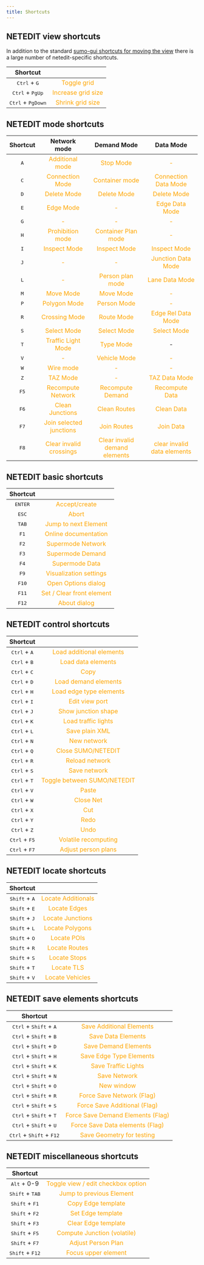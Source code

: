 ```yaml
---
title: Shortcuts
---
```



## NETEDIT view shortcuts

In addition to the standard [sumo-gui shortcuts for moving the view](../sumo-gui.md#keyboard_shortcuts) there is a large number of netedit-specific shortcuts.

| Shortcut | |
|:---:|:---:|
| <kbd>Ctrl</kbd> + <kbd>G</kbd> | <span style="color:orange">Toggle grid |
| <kbd>Ctrl</kbd> + <kbd>PgUp</kbd> | <span style="color:orange">Increase grid size |
| <kbd>Ctrl</kbd> + <kbd>PgDown</kbd> | <span style="color:orange">Shrink grid size |

## NETEDIT mode shortcuts

| Shortcut | Network mode | Demand Mode | Data Mode |
|:---:|:---:|:-:|:---:|
| <kbd>A</kbd> | <span style="color:orange">Additional mode | <span style="color:orange">Stop Mode | <span style="color:orange">- |
| <kbd>C</kbd> | <span style="color:orange">Connection Mode | <span style="color:orange">Container mode | <span style="color:orange">Connection Data Mode |
| <kbd>D</kbd> | <span style="color:orange">Delete Mode | <span style="color:orange">Delete Mode | <span style="color:orange">Delete Mode |
| <kbd>E</kbd> | <span style="color:orange">Edge Mode | <span style="color:orange">- | <span style="color:orange">Edge Data Mode |
| <kbd>G</kbd> | <span style="color:orange">- | <span style="color:orange">- | <span style="color:orange">- |
| <kbd>H</kbd> | <span style="color:orange">Prohibition mode | <span style="color:orange">Container Plan mode | <span style="color:orange">- |
| <kbd>I</kbd> | <span style="color:orange">Inspect Mode | <span style="color:orange">Inspect Mode | <span style="color:orange">Inspect Mode |
| <kbd>J</kbd> | <span style="color:orange">- | <span style="color:orange">- | <span style="color:orange">Junction Data Mode |
| <kbd>L</kbd> | <span style="color:orange">- | <span style="color:orange"> Person plan mode | <span style="color:orange">Lane Data Mode |
| <kbd>M</kbd> | <span style="color:orange">Move Mode | <span style="color:orange">Move Mode | <span style="color:orange">- |
| <kbd>P</kbd> | <span style="color:orange">Polygon Mode | <span style="color:orange">Person Mode | <span style="color:orange">- |
| <kbd>R</kbd> | <span style="color:orange">Crossing Mode | <span style="color:orange">Route Mode | <span style="color:orange">Edge Rel Data Mode |
| <kbd>S</kbd> | <span style="color:orange">Select Mode | <span style="color:orange">Select Mode | <span style="color:orange">Select Mode |
| <kbd>T</kbd> | <span style="color:orange">Traffic Light Mode | <span style="color:orange">Type Mode | - |
| <kbd>V</kbd> | <span style="color:orange">- | <span style="color:orange">Vehicle Mode | <span style="color:orange">- |
| <kbd>W</kbd> | <span style="color:orange">Wire mode | <span style="color:orange">- | <span style="color:orange">- |
| <kbd>Z</kbd> | <span style="color:orange">TAZ Mode | <span style="color:orange">- | <span style="color:orange">TAZ Data Mode |
| <kbd>F5</kbd> | <span style="color:orange">Recompute Network | <span style="color:orange">Recompute Demand | <span style="color:orange">Recompute Data |
| <kbd>F6</kbd> | <span style="color:orange">Clean Junctions | <span style="color:orange">Clean Routes | <span style="color:orange">Clean Data |
| <kbd>F7</kbd> | <span style="color:orange">Join selected junctions | <span style="color:orange">Join Routes | <span style="color:orange">Join Data |
| <kbd>F8</kbd> | <span style="color:orange">Clear invalid crossings | <span style="color:orange">Clear invalid demand elements | <span style="color:orange">clear invalid data elements |

## NETEDIT basic shortcuts

| Shortcut | |
|:---:|:---:|
| <kbd>ENTER</kbd> | <span style="color:orange">Accept/create |
| <kbd>ESC</kbd> | <span style="color:orange">Abort |
| <kbd>TAB</kbd> | <span style="color:orange">Jump to next Element |
| <kbd>F1</kbd> | <span style="color:orange">Online documentation |
| <kbd>F2</kbd> | <span style="color:orange">Supermode Network |
| <kbd>F3</kbd> | <span style="color:orange">Supermode Demand |
| <kbd>F4</kbd> | <span style="color:orange">Supermode Data |
| <kbd>F9</kbd> | <span style="color:orange">Visualization settings |
| <kbd>F10</kbd> | <span style="color:orange">Open Options dialog |
| <kbd>F11</kbd> | <span style="color:orange">Set / Clear front element |
| <kbd>F12</kbd> | <span style="color:orange">About dialog |

## NETEDIT control shortcuts

| Shortcut | |
|:---:|:---:|
| <kbd>Ctrl</kbd> + <kbd>A</kbd> | <span style="color:orange">Load additional elements |
| <kbd>Ctrl</kbd> + <kbd>B</kbd> | <span style="color:orange">Load data elements |
| <kbd>Ctrl</kbd> + <kbd>C</kbd> | <span style="color:orange">Copy |
| <kbd>Ctrl</kbd> + <kbd>D</kbd> | <span style="color:orange">Load demand elements |
| <kbd>Ctrl</kbd> + <kbd>H</kbd> | <span style="color:orange">Load edge type elements |
| <kbd>Ctrl</kbd> + <kbd>I</kbd> | <span style="color:orange">Edit view port |
| <kbd>Ctrl</kbd> + <kbd>J</kbd> | <span style="color:orange">Show junction shape |
| <kbd>Ctrl</kbd> + <kbd>K</kbd> | <span style="color:orange">Load traffic lights |
| <kbd>Ctrl</kbd> + <kbd>L</kbd> | <span style="color:orange">Save plain XML |
| <kbd>Ctrl</kbd> + <kbd>N</kbd> | <span style="color:orange">New network |
| <kbd>Ctrl</kbd> + <kbd>Q</kbd> | <span style="color:orange">Close SUMO/NETEDIT |
| <kbd>Ctrl</kbd> + <kbd>R</kbd> | <span style="color:orange">Reload network |
| <kbd>Ctrl</kbd> + <kbd>S</kbd> | <span style="color:orange">Save network |
| <kbd>Ctrl</kbd> + <kbd>T</kbd> | <span style="color:orange">Toggle between SUMO/NETEDIT |
| <kbd>Ctrl</kbd> + <kbd>V</kbd> | <span style="color:orange">Paste |
| <kbd>Ctrl</kbd> + <kbd>W</kbd> | <span style="color:orange">Close Net |
| <kbd>Ctrl</kbd> + <kbd>X</kbd> | <span style="color:orange">Cut |
| <kbd>Ctrl</kbd> + <kbd>Y</kbd> | <span style="color:orange">Redo |
| <kbd>Ctrl</kbd> + <kbd>Z</kbd> | <span style="color:orange">Undo |
| <kbd>Ctrl</kbd> + <kbd>F5</kbd> | <span style="color:orange">Volatile recomputing |
| <kbd>Ctrl</kbd> + <kbd>F7</kbd> | <span style="color:orange">Adjust person plans|

## NETEDIT locate shortcuts

| Shortcut | |
|:---:|:---:|
| <kbd>Shift</kbd> + <kbd>A</kbd> | <span style="color:orange">Locate Additionals |
| <kbd>Shift</kbd> + <kbd>E</kbd> | <span style="color:orange">Locate Edges |
| <kbd>Shift</kbd> + <kbd>J</kbd> | <span style="color:orange">Locate Junctions |
| <kbd>Shift</kbd> + <kbd>L</kbd> | <span style="color:orange">Locate Polygons |
| <kbd>Shift</kbd> + <kbd>O</kbd> | <span style="color:orange">Locate POIs |
| <kbd>Shift</kbd> + <kbd>R</kbd> | <span style="color:orange">Locate Routes |
| <kbd>Shift</kbd> + <kbd>S</kbd> | <span style="color:orange">Locate Stops |
| <kbd>Shift</kbd> + <kbd>T</kbd> | <span style="color:orange">Locate TLS |
| <kbd>Shift</kbd> + <kbd>V</kbd> | <span style="color:orange">Locate Vehicles |

## NETEDIT save elements shortcuts

| Shortcut |  |
|:---:|:---:|
| <kbd>Ctrl</kbd> + <kbd>Shift</kbd> + <kbd>A</kbd> | <span style="color:orange">Save Additional Elements |
| <kbd>Ctrl</kbd> + <kbd>Shift</kbd> + <kbd>B</kbd> | <span style="color:orange">Save Data Elements |
| <kbd>Ctrl</kbd> + <kbd>Shift</kbd> + <kbd>D</kbd> | <span style="color:orange">Save Demand Elements |
| <kbd>Ctrl</kbd> + <kbd>Shift</kbd> + <kbd>H</kbd> | <span style="color:orange">Save Edge Type Elements |
| <kbd>Ctrl</kbd> + <kbd>Shift</kbd> + <kbd>K</kbd> | <span style="color:orange">Save Traffic Lights |
| <kbd>Ctrl</kbd> + <kbd>Shift</kbd> + <kbd>N</kbd> | <span style="color:orange">Save Network |
| <kbd>Ctrl</kbd> + <kbd>Shift</kbd> + <kbd>O</kbd> | <span style="color:orange">New window |
| <kbd>Ctrl</kbd> + <kbd>Shift</kbd> + <kbd>R</kbd> | <span style="color:orange">Force Save Network (Flag) |
| <kbd>Ctrl</kbd> + <kbd>Shift</kbd> + <kbd>S</kbd> | <span style="color:orange">Force Save Additional (Flag) |
| <kbd>Ctrl</kbd> + <kbd>Shift</kbd> + <kbd>T</kbd> | <span style="color:orange">Force Save Demand Elements (Flag) |
| <kbd>Ctrl</kbd> + <kbd>Shift</kbd> + <kbd>U</kbd> | <span style="color:orange">Force Save Data elements (Flag) |
| <kbd>Ctrl</kbd> + <kbd>Shift</kbd> + <kbd>F12</kbd> | <span style="color:orange">Save Geometry for testing |

## NETEDIT miscellaneous shortcuts

| Shortcut | |
|:---:|:---:|
| <kbd>Alt</kbd> + 0-9 | <span style="color:orange">Toggle view / edit checkbox option |
| <kbd>Shift</kbd> + <kbd>TAB</kbd> | <span style="color:orange">Jump to previous Element |
| <kbd>Shift</kbd> + <kbd>F1</kbd> | <span style="color:orange">Copy Edge template |
| <kbd>Shift</kbd> + <kbd>F2</kbd> | <span style="color:orange">Set Edge template |
| <kbd>Shift</kbd> + <kbd>F3</kbd> | <span style="color:orange">Clear Edge template |
| <kbd>Shift</kbd> + <kbd>F5</kbd> | <span style="color:orange">Compute Junction (volatile) |
| <kbd>Shift</kbd> + <kbd>F7</kbd> | <span style="color:orange">Adjust Person Plan |
| <kbd>Shift</kbd> + <kbd>F12</kbd> | <span style="color:orange">Focus upper element |
